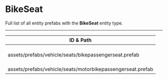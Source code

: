 # BikeSeat
Full list of all <Badge type="warning" text="2"/> entity prefabs with the **BikeSeat** entity type.

---
| ID & Path |
| --- |
| <Badge type="tip" text="3025064202"/> <br> assets/prefabs/vehicle/seats/bikepassengerseat.prefab |
| <Badge type="tip" text="1177038454"/> <br> assets/prefabs/vehicle/seats/motorbikepassengerseat.prefab |
